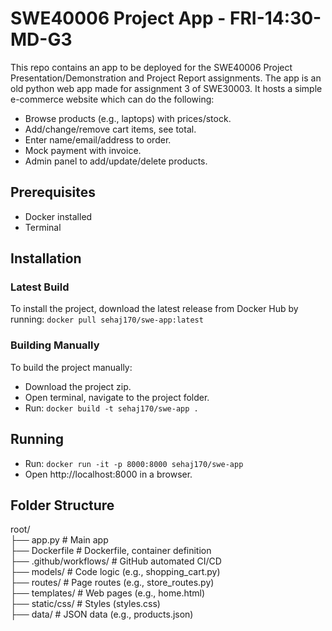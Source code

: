# SWE40006 Project App - FRI-14:30-MD-G3

This repo contains an app to be deployed for the SWE40006 Project Presentation/Demonstration and Project Report assignments. The app is an old python web app made for assignment 3 of SWE30003. It hosts a simple e-commerce website which can do the following:
- Browse products (e.g., laptops) with prices/stock.
- Add/change/remove cart items, see total.
- Enter name/email/address to order.
- Mock payment with invoice.
- Admin panel to add/update/delete products.

## Prerequisites
- Docker installed
- Terminal

## Installation
### Latest Build
To install the project, download the latest release from Docker Hub by running: `docker pull sehaj170/swe-app:latest`

### Building Manually
To build the project manually:
- Download the project zip.
- Open terminal, navigate to the project folder.
- Run: `docker build -t sehaj170/swe-app .`

## Running
- Run: `docker run -it -p 8000:8000 sehaj170/swe-app`
- Open http://localhost:8000 in a browser.

## Folder Structure
root/  
├── app.py              # Main app  
├── Dockerfile          # Dockerfile, container definition  
├── .github/workflows/  # GitHub automated CI/CD  
├── models/             # Code logic (e.g., shopping_cart.py)  
├── routes/             # Page routes (e.g., store_routes.py)  
├── templates/          # Web pages (e.g., home.html)  
├── static/css/         # Styles (styles.css)  
├── data/               # JSON data (e.g., products.json)  
